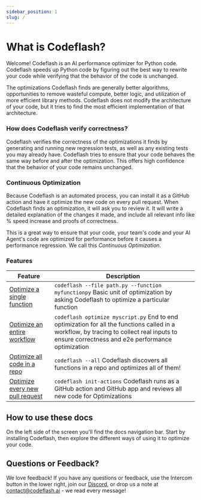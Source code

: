 ```yaml
---
sidebar_position: 1
slug: /
---
```

# What is Codeflash?

Welcome! Codeflash is an AI performance optimizer for Python code.
Codeflash speeds up Python code by figuring out the best way to rewrite your code while verifying that the behavior of the code is unchanged.

The optimizations Codeflash finds are generally better algorithms, opportunities to remove wasteful compute, better logic, and utilization of more efficient library methods. Codeflash
does not modify the architecture of your code, but it tries to find the most efficient implementation of that architecture.

### How does Codeflash verify correctness?

Codeflash verifies the correctness of the optimizations it finds by generating and running new regression tests, as well as any existing tests you may already have. Codeflash tries to ensure that your
code behaves the same way before and after the optimization.
This offers high confidence that the behavior of your code remains unchanged.

### Continuous Optimization

Because Codeflash is an automated process, you can install it as a GitHub action and have it optimize the new code on every pull request.
When Codeflash finds an optimization, it will ask you to review it. It will write a detailed explanation of the changes it made, and include all relevant info like % speed increase and proofs of correctness.

This is a great way to ensure that your code, your team's code and your AI Agent's code are optimized for performance before it causes a performance regression. We call this *Continuous Optimization*.

### Features

<!--- TODO: Add links to the relevant sections of the documentation and style the table --->

| Feature                                                                     | Description                                                                                                                                                                                   |
|-----------------------------------------------------------------------------|-----------------------------------------------------------------------------------------------------------------------------------------------------------------------------------------------|
| [Optimize a single function](optimizing-with-codeflash/one-function)        | `codeflash --file path.py --function myfunctionpy` Basic unit of optimization by asking Codeflash to optimize a particular function                                                           
| [Optimize an entire workflow](optimizing-with-codeflash/trace-and-optimize) | `codeflash optimize myscript.py` End to end optimization for all the functions called in a workflow, by tracing to collect real inputs to ensure correctness and e2e performance optimization |
| [Optimize all code in a repo](optimizing-with-codeflash/codeflash-all)      | `codeflash --all` Codeflash discovers all functions in a repo and optimizes all of them!                                                                                                      |
| [Optimize every new pull request](optimizing-with-codeflash/optimize-prs)   | `codeflash init-actions` Codeflash runs as a GitHub action and GitHub app and reviews all new code for Optimizations                                                                          |


## How to use these docs

On the left side of the screen you'll find the docs navigation bar.
Start by installing Codeflash, then explore the different ways of using it to optimize your code.

## Questions or Feedback?

We love feedback! If you have any questions or feedback, use the Intercom button in the lower right, join our [Discord](https://www.codeflash.ai/discord), or drop us a note at [contact@codeflash.ai](mailto:founders@codeflash.ai) - we read every message!
